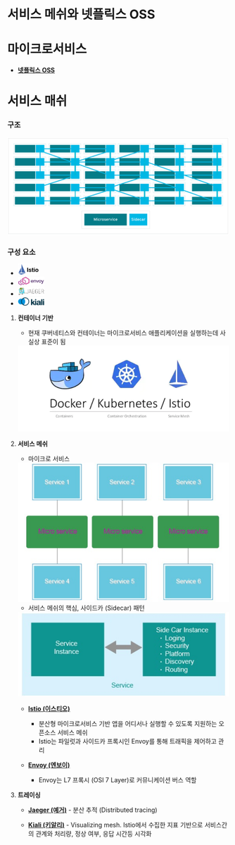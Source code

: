 서비스 메쉬와 넷플릭스 OSS
=====

# **마이크로서비스**

- [**넷플릭스 OSS**](./마이크로서비스.md)

# 서비스 매쉬

### 구조

<img title="servicemash" src="./images/servicemash/servicemesh.png" alt="servicemash" width="800px">

### 구성 요소

 - <img title="servicemash" src="./images/servicemash/istio.png" alt="servicemash" width="50px">
 - <img title="servicemash" src="./images/servicemash/envoy.png" alt="servicemash" width="60px">
 - <img title="servicemash" src="./images/servicemash/jaeger.png" alt="servicemash" width="60px">
 - <img title="servicemash" src="./images/servicemash/kiali.png" alt="servicemash" width="60px">

1. **컨테이너 기반**
   
   - 현재 쿠버네티스와 컨테이너는 마이크로서비스 애플리케이션을 실행하는데 사실상 표준이 됨
   
   <img title="servicemash" src="./images/servicemash/MSA_servicemash.png" alt="servicemash" width="600px">

1. **서비스 메쉬**

   - 마이크로 서비스
   
   <img title="servicemash" src="./images/servicemash/mesh_istio.jpg" alt="servicemash" width="500px">

   - 서비스 메쉬의 핵심, 사이드카 (Sidecar) 패턴
   
   <img title="servicemash" src="./images/servicemash/mesh_sidecar.jpg" alt="servicemash" width="500px">
   
   - [**Istio (이스티오)**](https://istio.io/)
      - 분산형 마이크로서비스 기반 앱을 어디서나 실행할 수 있도록 지원하는 오픈소스 서비스 메쉬
      - Istio는 파일럿과 사이드카 프록시인 Envoy를 통해 트래픽을 제어하고 관리
  
   - [**Envoy (엔보이)**](https://www.envoyproxy.io/)
      - Envoy는 L7 프록시 (OSI 7 Layer)로 커뮤니케이션 버스 역할

1. **트레이싱**
   
   - [**Jaeger (예거)**](https://www.jaegertracing.io/) - 분산 추적 (Distributed tracing)
   
   - [**Kiali (키알리)**](https://kiali.io/) - Visualizing mesh. Istio에서 수집한 지표 기반으로 서비스간의 관계와 처리량, 정상 여부, 응답 시간등 시각화
